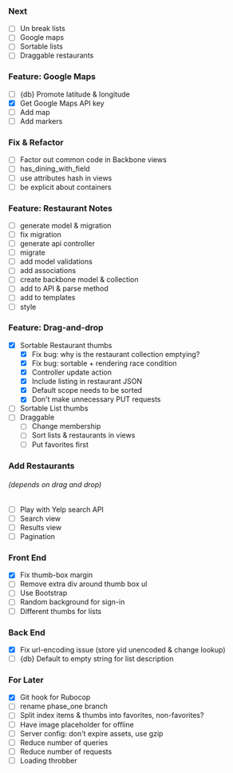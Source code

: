 ### Next
- [ ] Un break lists
- [ ] Google maps
- [ ] Sortable lists
- [ ] Draggable restaurants

### Feature: Google Maps
- [ ] {db} Promote latitude & longitude
- [x] Get Google Maps API key
- [ ] Add map
- [ ] Add markers

### Fix & Refactor
- [ ] Factor out common code in Backbone views
- [ ] has_dining_with_field
- [ ] use attributes hash in views
- [ ] be explicit about containers

### Feature: Restaurant Notes
- [ ] generate model & migration
- [ ] fix migration
- [ ] generate api controller
- [ ] migrate
- [ ] add model validations
- [ ] add associations
- [ ] create backbone model & collection
- [ ] add to API & parse method
- [ ] add to templates
- [ ] style

### Feature: Drag-and-drop
- [x] Sortable Restaurant thumbs
  - [x] Fix bug: why is the restaurant collection emptying?
  - [x] Fix bug: sortable + rendering race condition
  - [x] Controller update action
  - [x] Include listing in restaurant JSON
  - [x] Default scope needs to be sorted
  - [x] Don't make unnecessary PUT requests
- [ ] Sortable List thumbs
- [ ] Draggable
  - [ ] Change membership
  - [ ] Sort lists & restaurants in views
  - [ ] Put favorites first

### Add Restaurants
###### (depends on drag and drop)
- [ ] Play with Yelp search API
- [ ] Search view
- [ ] Results view
- [ ] Pagination

### Front End
- [x] Fix thumb-box margin
- [ ] Remove extra div around thumb box ul
- [ ] Use Bootstrap
- [ ] Random background for sign-in
- [ ] Different thumbs for lists

### Back End
- [x] Fix url-encoding issue (store yid unencoded & change lookup)
- [ ] {db} Default to empty string for list description

### For Later
- [x] Git hook for Rubocop
- [ ] rename phase_one branch
- [ ] Split index items & thumbs into favorites, non-favorites?
- [ ] Have image placeholder for offline
- [ ] Server config: don't expire assets, use gzip
- [ ] Reduce number of queries
- [ ] Reduce number of requests
- [ ] Loading throbber
